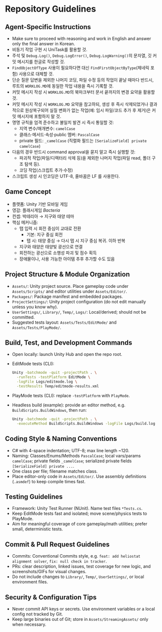 # Repository Guidelines

## Agent-Specific Instructions

- Make sure to proceed with reasoning and work in English and answer only the final answer in Korean.
- 비동기 작업 구현 시 UniTask를 활용할 것.
- 주석 및 `Debug.Log()`, `Debug.LogError()`, `Debug.LogWarning()`의 문자열, 깃 커밋 메시지를 한글로 작성할 것.
- `FindObjectOfType` 사용이 필요하다면 대신 `FindFirstObjectByType`(제네릭 포함) 사용으로 대체할 것.
- 단순 질문 답변을 제외한 나머지 코딩, 파일 수정 등의 작업이 끝날 때마다 반드시, 루트의 `WORKLOG.MD`에 동일한 작업 내용을 즉시 기록할 것.
- 커밋 메시지 작성 시 `WORKLOG.MD`의 북마크부터 문서 끝까지의 변경 요약을 활용할 것.
- 커밋 메시지 작성 시 `WORKLOG.MD` 요약을 참고하되, 생성 후 즉시 삭제되었거나 결과적으로 원상복구되어 실질 변화가 없는 작업(예: 임시 파일/코드 추가 후 제거)은 커밋 메시지에 포함하지 말 것.
- 명명 규칙을 엄격 준수하고 불일치 발견 시 즉시 통일할 것:
  - 지역 변수/매개변수: `camelCase`
  - 클래스·메서드·속성·public 멤버: `PascalCase`
  - private 필드: `_camelCase` (직렬화 필드는 `[SerializeField] private camelCase`)
- 다음의 경우 반드시 command approval을 묻지 말고 즉시 실행할 것:
  - 파괴적 작업(파일/디렉터리 삭제 등)을 제외한 나머지 작업(파일 read, 폴더 구조 탐색 등).
  - 코딩 작업(스크립트 추가·수정)
- 스크립트 생성 시 인코딩은 UTF-8, 줄바꿈은 LF 를 사용한다.

## Game Concept

- 플랫폼: Unity 기반 모바일 게임
- 영감: 플래시게임 _Bacteria_
- 컨셉: 박테리아 → 지구와 태양 테마
- 핵심 메커니즘:
  - 탭 입력 시 회전 중심이 교대로 전환
    - 기본: 지구 중심 회전
    - 탭 시: 태양 중심 → 다시 탭 시 지구 중심 복귀. 이하 반복
  - 지구와 태양은 태양빛 광선으로 연결
  - 회전하는 광선으로 소행성 파괴 및 점수 획득
  - 장애물이나, 사용 가능한 아이템 추후 추가할 수도 있음

## Project Structure & Module Organization

- `Assets/`: Unity project source. Place gameplay code under `Assets/Scripts/` and editor utilities under `Assets/Editor/`.
- `Packages/`: Package manifest and embedded packages.
- `ProjectSettings/`: Unity project configuration (do not edit manually unless you know why).
- `UserSettings/`, `Library/`, `Temp/`, `Logs/`: Local/derived; should not be committed.
- Suggested tests layout: `Assets/Tests/EditMode/` and `Assets/Tests/PlayMode/`.

## Build, Test, and Development Commands

- Open locally: launch Unity Hub and open the repo root.
- EditMode tests (CLI):

  ```sh
  Unity -batchmode -quit -projectPath . \
    -runTests -testPlatform EditMode \
    -logFile Logs/editmode.log \
    -testResults Temp/editmode-results.xml
  ```

- PlayMode tests (CLI): replace `-testPlatform` with `PlayMode`.
- Headless build (example): provide an editor method, e.g. `BuildScripts.BuildWindows`, then run:

  ```sh
  Unity -batchmode -quit -projectPath . \
    -executeMethod BuildScripts.BuildWindows -logFile Logs/build.log
  ```

## Coding Style & Naming Conventions

- C# with 4-space indentation; UTF-8; max line length ~120.
- Naming: Classes/Enums/Methods `PascalCase`; local vars/params `camelCase`; private fields `_camelCase`; serialized private fields `[SerializeField] private ...`.
- One class per file; filename matches class.
- Place editor-only code in `Assets/Editor/`. Use assembly definitions (`.asmdef`) to keep compile times fast.

## Testing Guidelines

- Framework: Unity Test Runner (NUnit). Name test files `*Tests.cs`.
- Keep EditMode tests fast and isolated; move scene/physics tests to PlayMode.
- Aim for meaningful coverage of core gameplay/math utilities; prefer small, deterministic tests.

## Commit & Pull Request Guidelines

- Commits: Conventional Commits style, e.g. `feat: add heliostat alignment solver`, `fix: null check in tracker`.
- PRs: clear description, linked issues, test coverage for new logic, and screenshots/GIFs for visual changes.
- Do not include changes to `Library/`, `Temp/`, `UserSettings/`, or local environment files.

## Security & Configuration Tips

- Never commit API keys or secrets. Use environment variables or a local config not tracked by Git.
- Keep large binaries out of Git; store in `Assets/StreamingAssets/` only when necessary.

